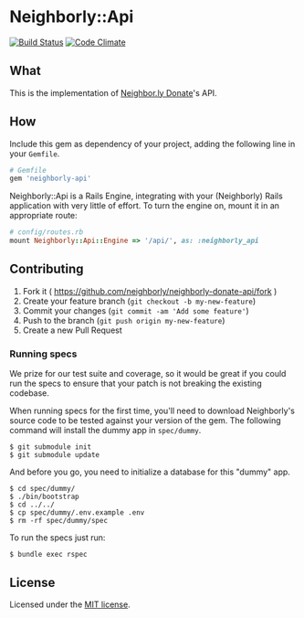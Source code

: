 # Neighborly::Api
[![Build Status](https://travis-ci.org/neighborly/neighborly-donate-api.svg?branch=master)](https://travis-ci.org/neighborly/neighborly-donate-api) [![Code Climate](https://codeclimate.com/github/neighborly/neighborly-donate-api.png)](https://codeclimate.com/github/neighborly/neighborly-donate-api)

## What

This is the implementation of [Neighbor.ly Donate](https://github.com/neighborly/neighborly-donate)'s API.

## How

Include this gem as dependency of your project, adding the following line in your `Gemfile`.

```ruby
# Gemfile
gem 'neighborly-api'
```

Neighborly::Api is a Rails Engine, integrating with your (Neighborly) Rails application with very little of effort. To turn the engine on, mount it in an appropriate route:

```ruby
# config/routes.rb
mount Neighborly::Api::Engine => '/api/', as: :neighborly_api
```

## Contributing

1. Fork it ( https://github.com/neighborly/neighborly-donate-api/fork )
2. Create your feature branch (`git checkout -b my-new-feature`)
3. Commit your changes (`git commit -am 'Add some feature'`)
4. Push to the branch (`git push origin my-new-feature`)
5. Create a new Pull Request

### Running specs

We prize for our test suite and coverage, so it would be great if you could run the specs to ensure that your patch is not breaking the existing codebase.

When running specs for the first time, you'll need to download Neighborly's source code to be tested against your version of the gem. The following command will install the dummy app in `spec/dummy`.

```
$ git submodule init
$ git submodule update
```

And before you go, you need to initialize a database for this "dummy" app.

```
$ cd spec/dummy/
$ ./bin/bootstrap
$ cd ../../
$ cp spec/dummy/.env.example .env
$ rm -rf spec/dummy/spec
```

To run the specs just run:

```
$ bundle exec rspec
```

## License

Licensed under the [MIT license](LICENSE.txt).